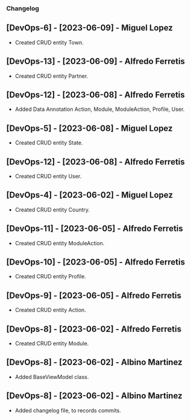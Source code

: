 ﻿### Changelog

## [DevOps-6] - [2023-06-09] - Miguel Lopez
* Created CRUD entity Town.

## [DevOps-13] - [2023-06-09] - Alfredo Ferretis
* Created CRUD entity Partner.

## [DevOps-12] - [2023-06-08] - Alfredo Ferretis
* Added Data Annotation Action, Module, ModuleAction, Profile, User.

## [DevOps-5] - [2023-06-08] - Miguel Lopez
* Created CRUD entity State.

## [DevOps-12] - [2023-06-08] - Alfredo Ferretis
* Created CRUD entity User.

## [DevOps-4] - [2023-06-02] - Miguel Lopez
* Created CRUD entity Country.

## [DevOps-11] - [2023-06-05] - Alfredo Ferretis
* Created CRUD entity ModuleAction.

## [DevOps-10] - [2023-06-05] - Alfredo Ferretis
* Created CRUD entity Profile.

## [DevOps-9] - [2023-06-05] - Alfredo Ferretis
* Created CRUD entity Action.

## [DevOps-8] - [2023-06-02] - Alfredo Ferretis
* Created CRUD entity Module.

## [DevOps-8] - [2023-06-02] - Albino Martinez
* Added BaseViewModel class.

## [DevOps-8] - [2023-06-02] - Albino Martinez
* Added changelog file, to records commits.
